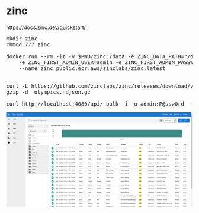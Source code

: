 # zinc
https://docs.zinc.dev/quickstart/

<pre>
mkdir zinc
chmod 777 zinc

docker run --rm -it -v $PWD/zinc:/data -e ZINC_DATA_PATH="/data" -p 4080:4080 \
    -e ZINC_FIRST_ADMIN_USER=admin -e ZINC_FIRST_ADMIN_PASSWORD=P@ssw0rd \
    --name zinc public.ecr.aws/zinclabs/zinc:latest


curl -L https://github.com/zinclabs/zinc/releases/download/v0.1.1/olympics.ndjson.gz -o olympics.ndjson.gz
gzip -d  olympics.ndjson.gz 

curl http://localhost:4080/api/_bulk -i -u admin:P@ssw0rd  --data-binary "@olympics.ndjson"
</pre>
<img src="./593b91ece449031dbc6ea27b2ffe87c.png" />
